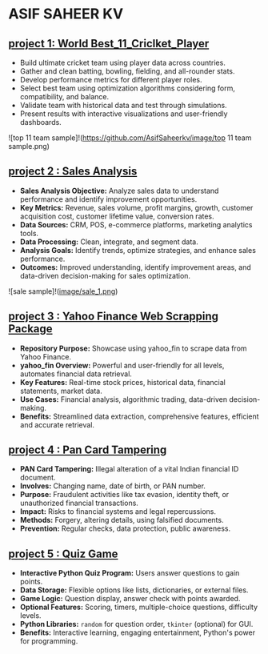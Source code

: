 # ASIF SAHEER KV

## [project 1: World Best_11_Criclket_Player](https://github.com/AsifSaheerkv/Best_11_criclket_player)

* Build ultimate cricket team using player data across countries.
* Gather and clean batting, bowling, fielding, and all-rounder stats.
* Develop performance metrics for different player roles.
* Select best team using optimization algorithms considering form, compatibility, and balance.
* Validate team with historical data and test through simulations.
* Present results with interactive visualizations and user-friendly dashboards.

![top 11 team sample]!(https://github.com/AsifSaheerkv/image/top 11 team sample.png)
  
## [project 2 : Sales Analysis](https://github.com/AsifSaheerkv/Sales_Analysis)

* **Sales Analysis Objective:** Analyze sales data to understand performance and identify improvement opportunities.
* **Key Metrics:** Revenue, sales volume, profit margins, growth, customer acquisition cost, customer lifetime value, conversion rates.
* **Data Sources:** CRM, POS, e-commerce platforms, marketing analytics tools.
* **Data Processing:** Clean, integrate, and segment data.
* **Analysis Goals:** Identify trends, optimize strategies, and enhance sales performance.
* **Outcomes:** Improved understanding, identify improvement areas, and data-driven decision-making for sales optimization.

![sale sample]!([image/sale_1.png](https://github.com/AsifSaheerkv/Best_11_criclket_player/image/sale_1.png))

  
## [project 3 : Yahoo Finance Web Scrapping Package](https://github.com/AsifSaheerkv/Web_Scrapping)

* **Repository Purpose:** Showcase using yahoo_fin to scrape data from Yahoo Finance.
* **yahoo_fin Overview:** Powerful and user-friendly for all levels, automates financial data retrieval.
* **Key Features:** Real-time stock prices, historical data, financial statements, market data.
* **Use Cases:** Financial analysis, algorithmic trading, data-driven decision-making.
* **Benefits:** Streamlined data extraction, comprehensive features, efficient and accurate retrieval.
  
## [project 4 : Pan Card Tampering](https://github.com/AsifSaheerkv/data-science)

* **PAN Card Tampering:** Illegal alteration of a vital Indian financial ID document.
* **Involves:** Changing name, date of birth, or PAN number.
* **Purpose:** Fraudulent activities like tax evasion, identity theft, or unauthorized financial transactions.
* **Impact:** Risks to financial systems and legal repercussions.
* **Methods:** Forgery, altering details, using falsified documents.
* **Prevention:** Regular checks, data protection, public awareness.  

## [project 5 : Quiz Game](https://github.com/AsifSaheerkv/data-science)

* **Interactive Python Quiz Program:** Users answer questions to gain points.
* **Data Storage:** Flexible options like lists, dictionaries, or external files.
* **Game Logic:** Question display, answer check with points awarded.
* **Optional Features:** Scoring, timers, multiple-choice questions, difficulty levels.
* **Python Libraries:** `random` for question order, `tkinter` (optional) for GUI.
* **Benefits:** Interactive learning, engaging entertainment, Python's power for programming.
